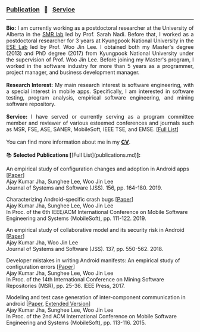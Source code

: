
### [Publication](publications.md) &nbsp;&nbsp;🌴&nbsp;&nbsp; [Service](services.md) <!--&nbsp;&nbsp;|&nbsp;&nbsp; [Teaching](teaching.md)-->
***
<div style="text-align: justify"> <b>Bio:</b> I am currently working as a postdoctoral researcher at the University of Alberta in the
 <a href="https://sarahnadi.org/smr/" target="_blank">SMR lab</a> led by Prof. Sarah Nadi. Before that, I worked as a 
 postdoctoral researcher for 3 years at Kyungpook National University in the <a href="http://selab.knu.ac.kr/dokuwiki/doku.php" target="_blank">ESE Lab</a> 
 led by Prof. Woo Jin Lee. I obtained both my Master's degree (2013) and PhD degree (2017) from Kyungpook National University 
 under the supervision of Prof. Woo Jin Lee. Before joining my Master's program, I worked in the software industry for more than 5 years
 as a programmer, project manager, and business development manager.
 <br>
 <br>
 <b>Research Interest:</b> My main research interest is software engineering, with a special interest in mobile apps. 
 Specifically, I am interested in software testing, program analysis, empirical software engineering, and mining software repository. 
 <br>
 <br>
 <b>Service:</b> I have served or currently serving as a program committee member and reviewer of various esteemed conferences and journals 
 such as MSR, FSE, ASE, SANER, MobileSoft, IEEE TSE, and EMSE. [<a href="services.html">Full List</a>]
 <br>
 <br> 
 You can find more information about me in my <a href="doc/CV_Ajay.pdf" target="_blank"><b>CV</b></a>.</div>
 
 <br>
 📚 <b>Selected Publications [</b>[Full List](publications.md)<b>]:</b>
  
 An empirical study of configuration changes and adoption in Android apps [<a href="papers/jss19.pdf" target="_blank">Paper</a>]
 <br>Ajay Kumar Jha, Sunghee Lee, Woo Jin Lee
 <br>Journal of Systems and Software (JSS). 156, pp. 164-180. 2019.
 
 Characterizing Android-specific crash bugs [<a href="papers/mobilesoft19.pdf" target="_blank">Paper</a>]
 <br>Ajay Kumar Jha, Sunghee Lee, Woo Jin Lee
 <br>In Proc. of the 6th IEEE/ACM International Conference on Mobile Software Engineering and Systems (MobileSoft), pp. 111-122. 2019.
 
 An empirical study of collaborative model and its security risk in Android [<a href="papers/jss18.pdf" target="_blank">Paper</a>]
 <br>Ajay Kumar Jha, Woo Jin Lee
 <br>Journal of Systems and Software (JSS). 137, pp. 550-562. 2018.
 
 Developer mistakes in writing Android manifests: An empirical study of configuration errors [<a href="papers/msr17.pdf" target="_blank">Paper</a>]
 <br>Ajay Kumar Jha, Sunghee Lee, Woo Jin Lee
 <br>In Proc. of the 14th International Conference on Mining Software Repositories (MSR), pp. 25-36. IEEE Press, 2017.
 
 Modeling and test case generation of inter-component communication in android [<a href="papers/mobilesoft15.pdf" target="_blank">Paper</a>, <a href="papers/mobilesoft15ext.pdf" target="_blank">Extended Version</a>]
 <br>Ajay Kumar Jha, Sunghee Lee, Woo Jin Lee
 <br>In Proc. of the 2nd ACM International Conference on Mobile Software Engineering and Systems (MobileSoft), pp. 113-116. 2015.
 
 
 

